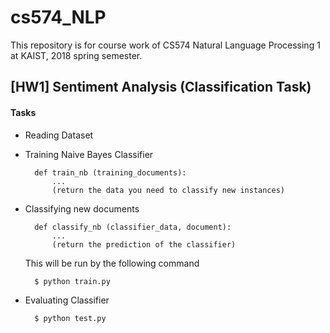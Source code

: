 # cs574_NLP

This repository is for course work of CS574 Natural Language Processing 1 at KAIST, 2018 spring semester.

## [HW1] Sentiment Analysis (Classification Task)

#### Tasks
- Reading Dataset
- Training Naive Bayes Classifier

		def train_nb (training_documents):
        	...
            (return the data you need to classify new instances)

- Classifying new documents

		def classify_nb (classifier_data, document):
        	...
            (return the prediction of the classifier)

	This will be run by the following command

		$ python train.py

- Evaluating Classifier

		$ python test.py

